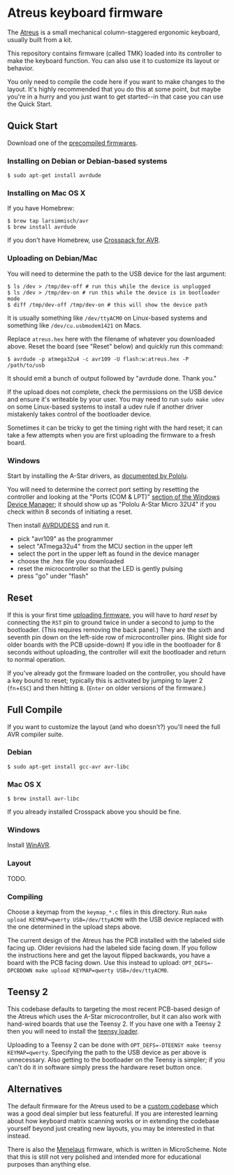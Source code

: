 # Atreus keyboard firmware

The [Atreus](https://atreus.technomancy.us) is a small mechanical
column-staggered ergonomic keyboard, usually built from a kit.

This repository contains firmware (called TMK) loaded into its
controller to make the keyboard function. You can also use it to
customize its layout or behavior.

You only need to compile the code here if you want to make changes to
the layout. It's highly recommended that you do this at some point,
but maybe you're in a hurry and you just want to get started--in that
case you can use the Quick Start.

## Quick Start

Download one of the [precompiled firmwares](https://atreus.technomancy.us/download).

### Installing on Debian or Debian-based systems

    $ sudo apt-get install avrdude

### Installing on Mac OS X

If you have Homebrew:

    $ brew tap larsimmisch/avr
    $ brew install avrdude

If you don't have Homebrew, use [Crosspack for AVR](https://www.obdev.at/products/crosspack/index.html).

### Uploading on Debian/Mac

You will need to determine the path to the USB device for the last argument:

    $ ls /dev > /tmp/dev-off # run this while the device is unplugged
    $ ls /dev > /tmp/dev-on # run this while the device is in bootloader mode
    $ diff /tmp/dev-off /tmp/dev-on # this will show the device path

It is usually something like `/dev/ttyACM0` on Linux-based systems and
something like `/dev/cu.usbmodem1421` on Macs.

Replace `atreus.hex` here with the filename of whatever you downloaded
above. Reset the board (see "Reset" below) and quickly run this command:

    $ avrdude -p atmega32u4 -c avr109 -U flash:w:atreus.hex -P /path/to/usb

It should emit a bunch of output followed by "avrdude done.  Thank you."

If the upload does not complete, check the permissions on the USB
device and ensure it's writeable by your user. You may need to run
`sudo make udev` on some Linux-based systems to install a udev rule if
another driver mistakenly takes control of the bootloader device.

Sometimes it can be tricky to get the timing right with the hard
reset; it can take a few attempts when you are first uploading the
firmware to a fresh board.

### Windows

Start by installing the A-Star drivers, as [documented by Pololu](https://www.pololu.com/docs/0J61/6.1).

You will need to determine the correct port setting by resetting the
controller and looking at the "Ports (COM & LPT)"
[section of the Windows Device Manager](https://a.pololu-files.com/picture/0J5272.500.png);
it should show up as "Pololu A-Star Micro 32U4" if you check within 8
seconds of initiating a reset.

Then install
[AVRDUDESS](http://blog.zakkemble.co.uk/avrdudess-a-gui-for-avrdude/)
and run it.

* pick "avr109" as the programmer
* select "ATmega32u4" from the MCU section in the upper left
* select the port in the upper left as found in the device manager
* choose the .hex file you downloaded
* reset the microcontroller so that the LED is gently pulsing
* press "go" under "flash"

## Reset

If this is your first time
[uploading firmware](http://www.pololu.com/docs/0J61/5.3), you will
have to *hard reset* by connecting the `RST` pin to ground twice in
under a second to jump to the bootloader. (This requires removing the
back panel.) They are the sixth and seventh pin down on the left-side
row of microcontroller pins. (Right side for older boards with the PCB
upside-down) If you idle in the bootloader for 8 seconds without
uploading, the controller will exit the bootloader and return to
normal operation.

If you've already got the firmware loaded on the controller, you
should have a key bound to reset; typically this is activated by
jumping to layer 2 (`fn`+`ESC`) and then hitting `B`. (`Enter` on
older versions of the firmware.)

## Full Compile

If you want to customize the layout (and who doesn't?) you'll need the
full AVR compiler suite.

### Debian

    $ sudo apt-get install gcc-avr avr-libc

### Mac OS X

    $ brew install avr-libc
    
If you already installed Crosspack above you should be fine.

### Windows

Install [WinAVR](http://winavr.sourceforge.net/).

### Layout

TODO.

### Compiling

Choose a keymap from the `keymap_*.c` files in this directory. Run
`make upload KEYMAP=qwerty USB=/dev/ttyACM0` with the USB device
replaced with the one determined in the upload steps above.

The current design of the Atreus has the PCB installed with the
labeled side facing up. Older revisions had the labeled side facing
down. If you follow the instructions here and get the layout flipped
backwards, you have a board with the PCB facing down. Use this instead
to upload: `OPT_DEFS=-DPCBDOWN make upload KEYMAP=qwerty
USB=/dev/ttyACM0`.

## Teensy 2

This codebase defaults to targeting the most recent PCB-based design
of the Atreus which uses the A-Star microcontroller, but it can also
work with hand-wired boards that use the Teensy 2. If you have one
with a Teensy 2 then you will need to install the
[teensy loader](http://www.pjrc.com/teensy/loader_cli.html).

Uploading to a Teensy 2 can be done with `OPT_DEFS=-DTEENSY make teensy
KEYMAP=qwerty`.  Specifying the path to the USB device as per above is
unnecessary. Also getting to the bootloader on the Teensy is simpler;
if you can't do it in software simply press the hardware reset button
once.

## Alternatives

The default firmware for the Atreus used to be a
[custom codebase](https://github.com/technomancy/atreus-firmware)
which was a good deal simpler but less featureful. If you are
interested learning about how keyboard matrix scanning works or in
extending the codebase yourself beyond just creating new layouts, you
may be interested in that instead.

There is also the [Menelaus](https://github.com/technomancy/menelaus)
firmware, which is written in MicroScheme. Note that this is still not
very polished and intended more for educational purposes than anything else.

